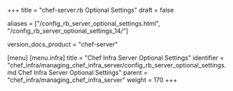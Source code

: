 +++
title = "chef-server.rb Optional Settings"
draft = false

aliases = ["/config_rb_server_optional_settings.html", "/config_rb_server_optional_settings_14/"]

version_docs_product = "chef-server"

[menu]
  [menu.infra]
    title = "Chef Infra Server Optional Settings"
    identifier = "chef_infra/managing_chef_infra_server/config_rb_server_optional_settings.md Chef Infra Server Optional Settings"
    parent = "chef_infra/managing_chef_infra_server"
    weight = 170
+++
